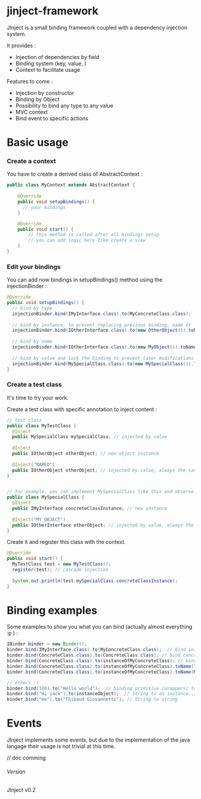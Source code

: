 # jinject-framework
JInject is a small binding framework coupled with a dependency injection system.

It provides :
* Injection of dependencies by field
* Binding system (key, value, <name>)
* Context to facilitate usage

Features to come :
* Injection by constructor
* Binding by Object
* Possibility to bind any type to any value
* MVC context
* Bind event to specific actions

# Basic usage
### Create a context
You have to create a derived class of AbstractContext :

```java
public class MyContext extends AbstractContext {
	
	@Override
	public void setupBindings() {
	  // your bindings
	}

	@Override
	public void start() {
		// this method is called after all bindings setup
		// you can add logic here like create a view
	}
}
```

### Edit your bindings
You can add now bindings in setupBindings() method using the injectionBinder :

```java
@Override
public void setupBindings() {
  // bind by type
  injectionBinder.bind(IMyInterface.class).to(MyConcreteClass.class); 
  
  // bind by instance, to prevent replacing previous binding, name it !
  injectionBinder.bind(IOtherInterface.class).to(new OtherObject()).toName("NAMED"); 
  
  // bind by name
  injectionBinder.bind(IOtherInterface.class).to(new MyObject()).toName("MY_OBJECT");
  
  // bind by value and lock the binding to prevent later modifications
  injectionBinder.bind(MySpecialClass.class).to(new MySpecialClass()).lock(); 
}
```

### Create a test class
It's time to try your work.

Create a test class with specific annotation to inject content :

```java
// test class
public class MyTestClass {
  @Inject
  public MySpecialClass mySpecialClass; // injected by value
  
  @Inject
  public IOtherObject otherObject; // new object instance
  
  @Inject("NAMED")
  public IOtherObject otherObject; // injected by value, always the same object accross all instances
}


// for example, you can implement MySpecialClass like this and observe the cascade injection
public class MySpecialClass {
  @Inject
  public IMyInterface concreteClassInstance; // new instance
  
  @Inject("MY_OBJECT")
  public IOtherInterface otherObject; // injected by value, always the same object
}

```

Create it and register this class with the context.

```java
@Override
public void start() {
  MyTestClass test = new MyTestClass();
  register(test); // cascade injection
  
  System.out.println(test.mySpecialClass.concreteClassInstance);
}
```


# Binding examples
Some examples to show you what you can bind (actually almost everything :p ) :
```java
IBinder binder = new Binder();
binder.bind(IMyInterface.class).to(MyConcreteClass.class);  // bind interface to concrete class
binder.bind(ConcreteClass.class).to(ConcreteClass.class); // bind concrete class to itself 
binder.bind(ConcreteClass.class).to(instanceOfMyConcreteClass); // bind concrete class to an instance
binder.bind(ConcreteClass.class).to(instanceOfMyConcreteClass).toName("myInstance"); // bind concrete class to an instance and to a name
binder.bind(ConcreteClass.class).to(instanceOfMyConcreteClass).toName(MyEnum.ENUM_VALUE); // bind concrete class to an instance and to an enum

// others :)
binder.bind(100).to("Hello world");  // binding primitive (wrappers) to String object
binder.bind("Hi jack").to(instanceObject);  // String to an instance...
binder.bind("me").to("Thibaud Giovannetti"); // String to string
```

# Events
JInject implements some events, but due to the implementation of the java langage their usage is not trivial at this time.

// doc comming

###### Version
JInject v0.2

